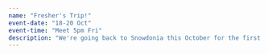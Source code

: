 ```yaml
---
name: "Fresher's Trip!"
event-date: "18-20 Oct"
event-time: "Meet 5pm Fri"
description: "We're going back to Snowdonia this October for the first trip of the year! Make sure to join the mailing list so you don't miss the signup."
---
```

